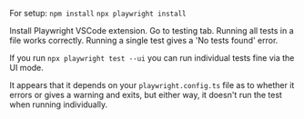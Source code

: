 For setup:
`npm install`
`npx playwright install`

Install Playwright VSCode extension.
Go to testing tab.
Running all tests in a file works correctly.
Running a single test gives a 'No tests found' error.

If you run `npx playwright test --ui` you can run individual tests fine via the UI mode.

It appears that it depends on your `playwright.config.ts` file as to whether it errors or gives a warning and exits, but either way, it doesn't run the test when running individually.
